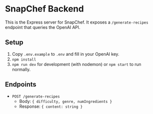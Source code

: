 # SnapChef Backend

This is the Express server for SnapChef. It exposes a `/generate-recipes` endpoint that queries the OpenAI API.

## Setup

1. Copy `.env.example` to `.env` and fill in your OpenAI key.
2. `npm install`
3. `npm run dev` for development (with nodemon) or `npm start` to run normally.

## Endpoints

- `POST /generate-recipes`
  - Body: `{ difficulty, genre, numIngredients }`
  - Response: `{ content: string }`
